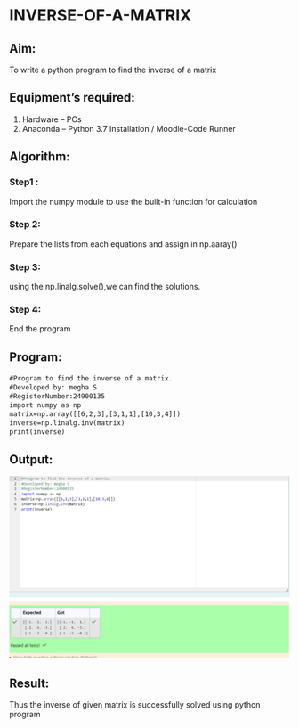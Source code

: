 # INVERSE-OF-A-MATRIX
## Aim:
To write a python program to find the inverse of a matrix
## Equipment’s required:
1. 	Hardware – PCs
2. 	Anaconda – Python 3.7 Installation / Moodle-Code Runner
## Algorithm:
### Step1 : 
Import the numpy module to use the built-in function for calculation
### Step 2: 
Prepare the lists from each equations and assign in np.aaray()
### Step 3: 
using the np.linalg.solve(),we can find the solutions.
### Step 4: 
End the program

## Program:

```
#Program to find the inverse of a matrix.
#Developed by: megha S
#RegisterNumber:24900135
import numpy as np
matrix=np.array([[6,2,3],[3,1,1],[10,3,4]])
inverse=np.linalg.inv(matrix)
print(inverse)

```

## Output:
![output](<Screenshot 2024-11-16 201928-1.png>)
## Result:
Thus the inverse of given matrix is successfully solved using python program

